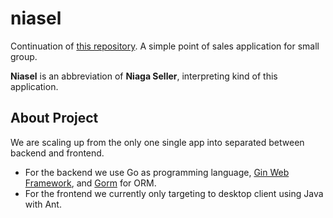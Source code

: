 # niasel

Continuation of [this repository](https://github.com/husainazkas/PointOfSales). A simple point of sales application for small group.

**Niasel** is an abbreviation of **Niaga Seller**, interpreting kind of this application.

## About Project

We are scaling up from the only one single app into separated between backend and frontend.

- For the backend we use Go as programming language, [Gin Web Framework](https://gin-gonic.com), and [Gorm](https://gorm.io) for ORM.
- For the frontend we currently only targeting to desktop client using Java with Ant.